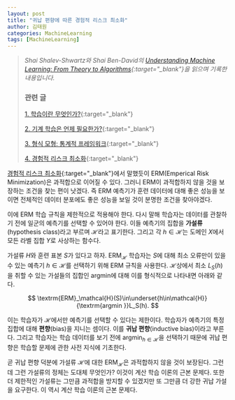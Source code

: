 ```yaml
---
layout: post
title: "귀납 편향에 따른 경험적 리스크 최소화"
author: 김태원
categories: MachineLearning
tags: [MachineLearning]
---
```


> *Shai Shalev-Shwartz와 Shai Ben-David의 [Understanding Machine Learning: From Theory to Algorithms](https://www.cs.huji.ac.il/~shais/UnderstandingMachineLearning/understanding-machine-learning-theory-algorithms.pdf){:target="_blank"}을 읽으며 기록한 내용입니다.*
>
> <h3>관련 글</h3>
>
> [1. 학습이란 무엇인가?](https://pangmoo-ktw.github.io/pangmoo-KTW/uml0){:target="_blank"} 
>
> [2. 기계 학습은 언제 필요한가?](https://pangmoo-ktw.github.io/pangmoo-KTW/uml02){:target="_blank"}
>
> [3. 형식 모형: 통계적 프레임워크](https://pangmoo-ktw.github.io/pangmoo-KTW/uml21){:target="_blank"}
>
> [4. 경험적 리스크 최소화](https://pangmoo-ktw.github.io/pangmoo-KTW/uml22){:target="_blank"}

[경험적 리스크 최소화](https://pangmoo-ktw.github.io/pangmoo-KTW/uml22){:target="_blank"}에서 말했듯이 ERM(Emperical Risk Minimization)은 과적합으로 이어질 수 있다. 
그러니 ERM이 과적합하지 않을 것을 보장하는 조건을 찾는 편이 낫겠다.
즉 ERM 예측기가 훈련 데이터에 대해 좋은 성능을 보이면 전체적인 데이터 분포에도 좋은 성능을 보일 것이 분명한 조건을 찾아야겠다. 

이에 ERM 학습 규칙을 제한적으로 적용해야 한다.
다시 말해 학습자는 데이터를 관찰하기 전에 일군의 예측기를 선택할 수 있어야 한다.
이들 예측기의 집합을 **가설류**(hypothesis class)라고 부르며 $\mathcal{H}$라고 표기한다.
그리고 각 $h\in\mathcal{H}$는 도메인 $X$에서 모든 라벨 집합 $Y$로 사상하는 함수다. 

가설류 $H$와 훈련 표본 $S$가 있다고 하자.
$\textrm{ERM}_{\mathcal{H}}$ 학습자는 $S$에 대해 최소 오류만이 있을 수 있는 예측기 $h\in\mathcal{H}$를 선택하기 위해 $\textrm{ERM}$ 규칙을 사용한다. 
$\mathcal{H}$상에서 최소 $L_S(h)$을 취할 수 있는 가설들의 집합인 $\textrm{argmin}$에 대해 이를 형식적으로 나타내면 아래와 같다.

$$
\textrm{ERM}_\mathcal{H}(S)\in\underset{h\in\mathcal{H}}{\textrm{argmin }}L_S(h).
$$

이는 학습자가 $\mathcal{H}$에서만 예측기를 선택할 수 있다는 제한이다. 
학습자가 예측기의 특정 집합에 대해 **편향**(bias)을 지니는 셈이다.
이를 **귀납 편향**(inductive bias)이라고 부른다.
그리고 학습자는 학습 데이터를 보기 전에 $\textrm{argmin}_{h\in\mathcal{H}}$을 선택하기 때문에 귀납 편향은 학습할 문제에 관한 사전 지식에 기초한다. 

곧 귀납 편향 덕분에 가설류 $\mathcal{H}$에 대한 $\textrm{ERM}_{\mathcal{H}}$은 과적합하지 않을 것이 보장된다.
그런데 그런 가설류의 정체는 도대체 무엇인가?
이것이 계산 학습 이론의 근본 문제다.
또한 더 제한적인 가설류는 그만큼 과적합을 방지할 수 있겠지만 또 그만큼 더 강한 귀납 가설을 요구한다.
이 역시 계산 학습 이론의 근본 문제다.

